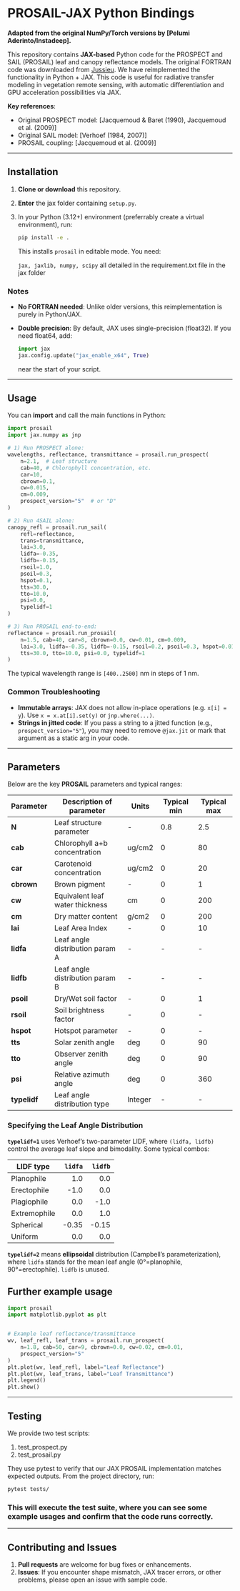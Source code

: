 # PROSAIL-JAX Python Bindings

**Adapted from the original NumPy/Torch versions by [Pelumi Aderinto/Instadeep].**

This repository contains **JAX-based** Python code for the PROSPECT and SAIL (PROSAIL) leaf and canopy reflectance models. The original FORTRAN code was downloaded from [Jussieu](http://teledetection.ipgp.jussieu.fr/prosail/). We have reimplemented the functionality in Python + JAX. This code is useful for radiative transfer modeling in vegetation remote sensing, with automatic differentiation and GPU acceleration possibilities via JAX.

**Key references**:
- Original PROSPECT model: [Jacquemoud & Baret (1990), Jacquemoud et al. (2009)]
- Original SAIL model: [Verhoef (1984, 2007)]
- PROSAIL coupling: [Jacquemoud et al. (2009)]

---

## Installation

1. **Clone or download** this repository.
2. **Enter** the jax folder containing `setup.py`.
3. In your Python (3.12+) environment (preferrably create a virtual environment), run:
   ~~~bash
   pip install -e .
   ~~~
   This installs `prosail` in editable mode. You need:

   `jax, jaxlib, numpy, scipy` all detailed in the requirement.txt file in the jax folder

### Notes

- **No FORTRAN needed**: Unlike older versions, this reimplementation is purely in Python/JAX.
- **Double precision**: By default, JAX uses single-precision (float32). If you need float64, add:

  ~~~python
  import jax
  jax.config.update("jax_enable_x64", True)
  ~~~
  near the start of your script.

---

## Usage

You can **import** and call the main functions in Python:

~~~python
import prosail
import jax.numpy as jnp

# 1) Run PROSPECT alone:
wavelengths, reflectance, transmittance = prosail.run_prospect(
    n=2.1,  # Leaf structure
    cab=40, # Chlorophyll concentration, etc.
    car=10,
    cbrown=0.1,
    cw=0.015,
    cm=0.009,
    prospect_version="5"  # or "D"
)

# 2) Run 4SAIL alone:
canopy_refl = prosail.run_sail(
    refl=reflectance,
    trans=transmittance,
    lai=3.0,
    lidfa=-0.35,
    lidfb=-0.15,
    rsoil=1.0,
    psoil=0.3,
    hspot=0.1,
    tts=30.0,
    tto=10.0,
    psi=0.0,
    typelidf=1
)

# 3) Run PROSAIL end-to-end:
reflectance = prosail.run_prosail(
    n=1.5, cab=40, car=8, cbrown=0.0, cw=0.01, cm=0.009,
    lai=3.0, lidfa=-0.35, lidfb=-0.15, rsoil=0.2, psoil=0.3, hspot=0.01,
    tts=30.0, tto=10.0, psi=0.0, typelidf=1
)
~~~

The typical wavelength range is `[400..2500]` nm in steps of 1 nm.

### Common Troubleshooting

- **Immutable arrays**: JAX does not allow in-place operations (e.g. `x[i] = y`). Use `x = x.at[i].set(y)` or `jnp.where(...)`.
- **Strings in jitted code**: If you pass a string to a jitted function (e.g., `prospect_version="5"`), you may need to remove `@jax.jit` or mark that argument as a static arg in your code.

---

## Parameters

Below are the key **PROSAIL** parameters and typical ranges:

| Parameter | Description of parameter         | Units   | Typical min | Typical max |
|-----------|----------------------------------|---------|------------|-------------|
| **N**     | Leaf structure parameter         | -       | 0.8        | 2.5         |
| **cab**   | Chlorophyll a+b concentration    | ug/cm2  | 0          | 80          |
| **car**   | Carotenoid concentration         | ug/cm2  | 0          | 20          |
| **cbrown**| Brown pigment                    | -       | 0          | 1           |
| **cw**    | Equivalent leaf water thickness  | cm      | 0          | 200         |
| **cm**    | Dry matter content               | g/cm2   | 0          | 200         |
| **lai**   | Leaf Area Index                  | -       | 0          | 10          |
| **lidfa** | Leaf angle distribution param A  | -       | -          | -           |
| **lidfb** | Leaf angle distribution param B  | -       | -          | -           |
| **psoil** | Dry/Wet soil factor              | -       | 0          | 1           |
| **rsoil** | Soil brightness factor           | -       | 0          | -           |
| **hspot** | Hotspot parameter                | -       | 0          | -           |
| **tts**   | Solar zenith angle               | deg     | 0          | 90          |
| **tto**   | Observer zenith angle            | deg     | 0          | 90          |
| **psi**   | Relative azimuth angle           | deg     | 0          | 360         |
| **typelidf** | Leaf angle distribution type  | Integer | -          | -           |

### Specifying the Leaf Angle Distribution

**`typelidf=1`** uses Verhoef’s two-parameter LIDF, where `(lidfa, lidfb)` control the average leaf slope and bimodality. Some typical combos:

| LIDF type     | `lidfa`  | `lidfb` |
|---------------|---------:|--------:|
| Planophile    |  1.0     | 0.0     |
| Erectophile   | -1.0     | 0.0     |
| Plagiophile   |  0.0     | -1.0    |
| Extremophile  |  0.0     |  1.0    |
| Spherical     | -0.35    | -0.15   |
| Uniform       |  0.0     |  0.0    |

**`typelidf=2`** means **ellipsoidal** distribution (Campbell’s parameterization), where `lidfa` stands for the mean leaf angle (0°=planophile, 90°=erectophile). `lidfb` is unused.


## Further example usage

~~~python
import prosail
import matplotlib.pyplot as plt


# Example leaf reflectance/transmittance
wv, leaf_refl, leaf_trans = prosail.run_prospect(
    n=1.8, cab=50, car=9, cbrown=0.0, cw=0.02, cm=0.01,
    prospect_version="5"
)
plt.plot(wv, leaf_refl, label="Leaf Reflectance")
plt.plot(wv, leaf_trans, label="Leaf Transmittance")
plt.legend()
plt.show()
~~~
---

## Testing
We provide two test scripts:

1. test_prospect.py
2. test_prosail.py
   
They use pytest to verify that our JAX PROSAIL implementation matches expected outputs. From the project directory, run:

~~~bash
pytest tests/
~~~

### This will execute the test suite, where you can see some example usages and confirm that the code runs correctly.
---

## Contributing and Issues

1. **Pull requests** are welcome for bug fixes or enhancements.
2. **Issues**: If you encounter shape mismatch, JAX tracer errors, or other problems, please open an issue with sample code.

